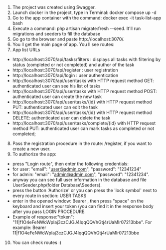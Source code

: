 1. The project was created using Swagger. 
2. Launch docker in the project, type in Terminal: docker compose up -d
3. Go to the app container with the command: docker exec -it task-list-app bash
4. Execute a command: php artisan migrate:fresh --seed. It'll run migrations and seeders to fill the database
5. Go go to the browser and paste http://localhost:3070/.
6. You ll get the main page of app. You ll see routes:
7. App list URLs
- http://localhost:3070/api/tasks/filters : displays all tasks with filtering by status (completed or not completed) and author of the task
- http://localhost:3070/api/register : user registration
- http://localhost:3070/api/login : user authentication
- http://localhost:3070/api/user/tasks with HTTP request method GET: authenticated user can see his list of tasks
- http://localhost:3070/api/user/tasks with HTTP request method POST: authenticated user can create the new task
- http://localhost:3070/api/user/tasks/{id} with HTTP request method PUT: authenticated user can edit the task
- http://localhost:3070/api/user/tasks/{id} with HTTP request method DELETE: authenticated user can delete the task
- http://localhost:3070/api/user/tasks/complete/{id} with HTTP request method PUT: authenticated user can mark tasks as completed or not completed;
8. Pass the registration procedure in the route: /register, if you want to create a new user.
9. To authorize the app:
- press "Login route", then enter the following credentials:
- for user: "email": "user@admin.com", "password": "12341234"
- for admin: "email": "admin@admin.com", "password": "12341234".
- anyway you can see full user information in the database and file UserSeeder.php(folder Database\Seeders).
- press the button 'Authorize' or you can press the 'lock symbol' next to every route in section: USER TASKS
- enter in the opened window: Bearer , then press "space" on the keyboard and insert your token (you can find it in the response body after you pass LOGIN PROCEDURE.
- Example of response:"token": "11|f1O4eFeNWoWpIaj3czCJGJ4lqqQQVhGtj4rUaMIr07213bbe". For example: Bearer 11|f1O4eFeNWoWpIaj3czCJGJ4lqqQQVhGtj4rUaMIr07213bbe
10. You can check routes :)
